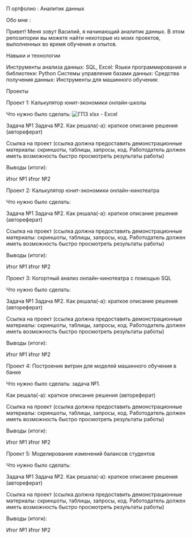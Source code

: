 П ортфолио :  Аналитик данных


Обо мне :

Привет! Меня зовут Василий, я начинающий аналитик данных.  В этом репозитории вы можете найти некоторые из моих проектов, выполненных во время обучения и опытов.

Навыки и технологии

Инструменты анализа данных: SQL, Excel:
Языки программирования и библиотеки: Python
Системы управления базами данных:
Средства получения данных: 
Инструменты для машинного обучения:

Проекты

Проект 1: Калькулятор юнит-экономики онлайн-школы

Что нужно было сделать:
![ГП3 xlsx - Excel](https://user-images.githubusercontent.com/131167216/232849088-ae01f58c-b9f3-484a-a196-f20ca101b16c.jpg)

Задача №1
Задача №2.
Как решала(-а): краткое описание решения (автореферат)

Ссылка на проект (ссылка должна предоставить демонстрационные материалы: скриншоты, таблицы, запросы, код. Работодатель должен иметь возможность быстро просмотреть результаты работы)

Выводы (итоги):

Итог №1
Итог №2

Проект 2: Калькулятор юнит-экономики онлайн-кинотеатра

Что нужно было сделать:

Задача №1
Задача №2.
Как решала(-а): краткое описание решения (автореферат)

Ссылка на проект (ссылка должна предоставить демонстрационные материалы: скриншоты, таблицы, запросы, код. Работодатель должен иметь возможность быстро просмотреть результаты работы)

Выводы (итоги):

Итог №1
Итог №2


Проект 3: Когортный анализ онлайн-кинотеатра с помощью SQL

Что нужно было сделать:

Задача №1
Задача №2.
Как решала(-а): краткое описание решения (автореферат)

Ссылка на проект (ссылка должна предоставить демонстрационные материалы: скриншоты, таблицы, запросы, код. Работодатель должен иметь возможность быстро просмотреть результаты работы)

Выводы (итоги):

Итог №1
Итог №2

Проект 4: Построение витрин для моделей машинного обучения в банке

Что нужно было сделать: задача №1.

Как решала(-а): краткое описание решения (автореферат)

Ссылка на проект (ссылка должна предоставить демонстрационные материалы: скриншоты, таблицы, запросы, код. Работодатель должен иметь возможность быстро просмотреть результаты работы)

Выводы (итоги):

Итог №1
Итог №2

Проект 5: Моделирование изменений балансов студентов

Что нужно было сделать:

Задача №1
Задача №2.
Как решала(-а): краткое описание решения (автореферат)

Ссылка на проект (ссылка должна предоставить демонстрационные материалы: скриншоты, таблицы, запросы, код. Работодатель должен иметь возможность быстро просмотреть результаты работы)

Выводы (итоги):

Итог №1
Итог №2
